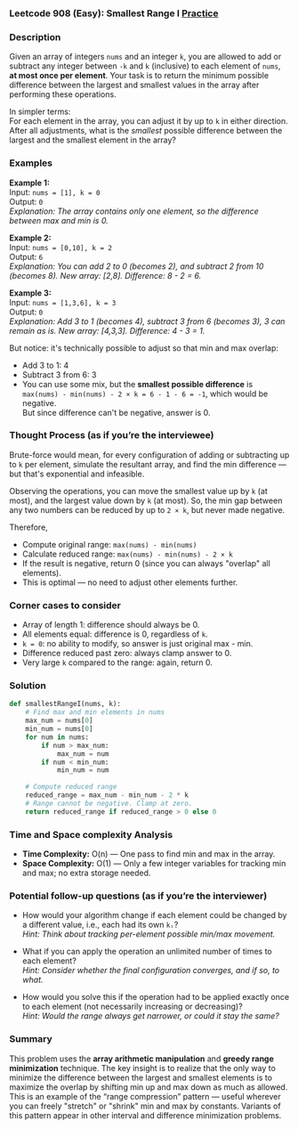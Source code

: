 ### Leetcode 908 (Easy): Smallest Range I [Practice](https://leetcode.com/problems/smallest-range-i)

### Description  
Given an array of integers `nums` and an integer `k`, you are allowed to add or subtract any integer between `-k` and `k` (inclusive) to each element of `nums`, **at most once per element**. Your task is to return the minimum possible difference between the largest and smallest values in the array after performing these operations.

In simpler terms:  
For each element in the array, you can adjust it by up to `k` in either direction. After all adjustments, what is the *smallest* possible difference between the largest and the smallest element in the array?

### Examples  

**Example 1:**  
Input: `nums = [1], k = 0`  
Output: `0`  
*Explanation: The array contains only one element, so the difference between max and min is 0.*

**Example 2:**  
Input: `nums = [0,10], k = 2`  
Output: `6`  
*Explanation: You can add 2 to 0 (becomes 2), and subtract 2 from 10 (becomes 8). New array: [2,8]. Difference: 8 - 2 = 6.*

**Example 3:**  
Input: `nums = [1,3,6], k = 3`  
Output: `0`  
*Explanation: Add 3 to 1 (becomes 4), subtract 3 from 6 (becomes 3), 3 can remain as is. New array: [4,3,3]. Difference: 4 - 3 = 1.*

  But notice: it's technically possible to adjust so that min and max overlap:  
  - Add 3 to 1: 4  
  - Subtract 3 from 6: 3  
  - You can use some mix, but the **smallest possible difference** is  
  `max(nums) - min(nums) - 2 × k = 6 - 1 - 6 = -1`, which would be negative.  
  But since difference can't be negative, answer is 0.

### Thought Process (as if you’re the interviewee)  
Brute-force would mean, for every configuration of adding or subtracting up to `k` per element, simulate the resultant array, and find the min difference — but that's exponential and infeasible.

Observing the operations, you can move the smallest value up by `k` (at most), and the largest value down by `k` (at most). So, the min gap between any two numbers can be reduced by up to `2 × k`, but never made negative.

Therefore,  
- Compute original range: `max(nums) - min(nums)`
- Calculate reduced range: `max(nums) - min(nums) - 2 × k`
- If the result is negative, return 0 (since you can always "overlap" all elements).
- This is optimal — no need to adjust other elements further.

### Corner cases to consider  
- Array of length 1: difference should always be 0.
- All elements equal: difference is 0, regardless of `k`.
- `k = 0`: no ability to modify, so answer is just original max - min.
- Difference reduced past zero: always clamp answer to 0.
- Very large `k` compared to the range: again, return 0.

### Solution

```python
def smallestRangeI(nums, k):
    # Find max and min elements in nums
    max_num = nums[0]
    min_num = nums[0]
    for num in nums:
        if num > max_num:
            max_num = num
        if num < min_num:
            min_num = num
    
    # Compute reduced range
    reduced_range = max_num - min_num - 2 * k
    # Range cannot be negative. Clamp at zero.
    return reduced_range if reduced_range > 0 else 0
```

### Time and Space complexity Analysis  

- **Time Complexity:** O(n) — One pass to find min and max in the array.
- **Space Complexity:** O(1) — Only a few integer variables for tracking min and max; no extra storage needed.

### Potential follow-up questions (as if you’re the interviewer)  

- How would your algorithm change if each element could be changed by a different value, i.e., each had its own `kᵢ`?  
  *Hint: Think about tracking per-element possible min/max movement.*

- What if you can apply the operation an unlimited number of times to each element?  
  *Hint: Consider whether the final configuration converges, and if so, to what.*

- How would you solve this if the operation had to be applied exactly once to each element (not necessarily increasing or decreasing)?  
  *Hint: Would the range always get narrower, or could it stay the same?*

### Summary  
This problem uses the **array arithmetic manipulation** and **greedy range minimization** technique. The key insight is to realize that the only way to minimize the difference between the largest and smallest elements is to maximize the overlap by shifting min up and max down as much as allowed. This is an example of the “range compression” pattern — useful wherever you can freely "stretch" or "shrink" min and max by constants. Variants of this pattern appear in other interval and difference minimization problems.